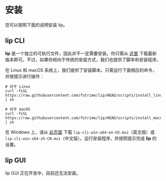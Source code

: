 # 安装

您可以按照下面的说明安装 lip。

## lip CLI

**lip** 是一个独立的可执行文件，因此并不一定需要安装。你只需从 [这里](https://github.com/futrime/lip/releases/latest) 下载最新版本即可。不过，如果你倾向于传统的安装方式，我们也提供了脚本和安装程序。

在 Linux 和 macOS 系统上，我们提供了安装脚本。只需运行下面相应的命令，并按提示进行操作：

```shell
# 对于 Linux
curl -fsSL https://raw.githubusercontent.com/futrime/lip/HEAD/scripts/install_linux.sh | sh
```

```shell
# 对于 macOS
curl -fsSL https://raw.githubusercontent.com/futrime/lip/HEAD/scripts/install_macos.sh | sh
```

在 Windows 上，请从 [此页面](https://github.com/futrime/lip/releases/latest) 下载 `lip-cli-win-x64-en-US.msi`（英文版）或 `lip-cli-win-x64-zh-CN.msi`（中文版）。运行安装程序，并按照提示完成 **lip** 的设置。

## lip GUI

lip GUI 正在开发中，目前还无法安装。
